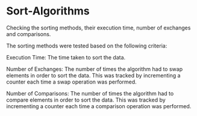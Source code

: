 # Sort-Algorithms
Checking the sorting methods, their execution time, number of exchanges and comparisons.

The sorting methods were tested based on the following criteria:

Execution Time: The time taken to sort the data.

Number of Exchanges: The number of times the algorithm had to swap elements in order to sort the data. This was tracked by incrementing a counter each time a swap operation was performed.

Number of Comparisons: The number of times the algorithm had to compare elements in order to sort the data. This was tracked by incrementing a counter each time a comparison operation was performed.
